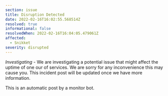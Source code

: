 ```yaml
---
section: issue
title: Disruption Detected
date: 2022-02-16T16:02:55.568514Z
resolved: true
informational: false
resolvedWhen: 2022-02-16T16:04:05.479061Z
affected:
  - Snikket
severity: disrupted
---
```

*Investigating* - We are investigating a potential issue that might affect the uptime of one our of services. We are sorry for any inconvenience this may cause you. This incident post will be updated once we have more information.

This is an automatic post by a monitor bot.
        